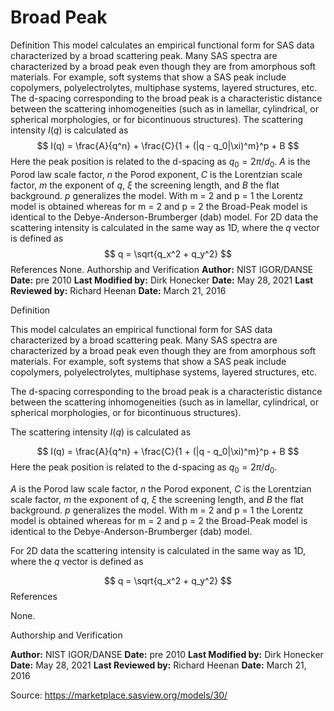 # Broad Peak

Definition This model calculates an empirical functional form for SAS data characterized by a broad scattering peak. Many SAS spectra are characterized by a broad peak even though they are from amorphous soft materials. For example, soft systems that show a SAS peak include copolymers, polyelectrolytes, multiphase systems, layered structures, etc. The d-spacing corresponding to the broad peak is a characteristic distance between the scattering inhomogeneities (such as in lamellar, cylindrical, or spherical morphologies, or for bicontinuous structures). The scattering intensity $I(q)$ is calculated as $$ I(q) = \frac{A}{q^n} + \frac{C}{1 + (|q - q_0|\xi)^m}^p + B $$ Here the peak position is related to the d-spacing as $q_0 = 2\pi / d_0$. $A$ is the Porod law scale factor, $n$ the Porod exponent, $C$ is the Lorentzian scale factor, $m$ the exponent of $q$, $\xi$ the screening length, and $B$ the flat background. $p$ generalizes the model. With m = 2 and p = 1 the Lorentz model is obtained whereas for m = 2 and p = 2 the Broad-Peak model is identical to the Debye-Anderson-Brumberger (dab) model. For 2D data the scattering intensity is calculated in the same way as 1D, where the $q$ vector is defined as $$ q = \sqrt{q_x^2 + q_y^2} $$ References None. Authorship and Verification **Author:** NIST IGOR/DANSE **Date:** pre 2010 **Last Modified by:** Dirk Honecker **Date:** May 28, 2021 **Last Reviewed by:** Richard Heenan **Date:** March 21, 2016

Definition

This model calculates an empirical functional form for SAS data characterized by a broad scattering peak. Many SAS spectra are characterized by a broad peak even though they are from amorphous soft materials. For example, soft systems that show a SAS peak include copolymers, polyelectrolytes, multiphase systems, layered structures, etc.

The d-spacing corresponding to the broad peak is a characteristic distance between the scattering inhomogeneities (such as in lamellar, cylindrical, or spherical morphologies, or for bicontinuous structures).

The scattering intensity $I(q)$ is calculated as

$$ I(q) = \frac{A}{q^n} + \frac{C}{1 + (|q - q_0|\xi)^m}^p + B $$ Here the peak position is related to the d-spacing as $q_0 = 2\pi / d_0$.

$A$ is the Porod law scale factor, $n$ the Porod exponent, $C$ is the Lorentzian scale factor, $m$ the exponent of $q$, $\xi$ the screening length, and $B$ the flat background. $p$ generalizes the model. With m = 2 and p = 1 the Lorentz model is obtained whereas for m = 2 and p = 2 the Broad-Peak model is identical to the Debye-Anderson-Brumberger (dab) model.

For 2D data the scattering intensity is calculated in the same way as 1D, where the $q$ vector is defined as

$$ q = \sqrt{q_x^2 + q_y^2} $$ References

None.

Authorship and Verification

**Author:** NIST IGOR/DANSE **Date:** pre 2010 **Last Modified by:** Dirk Honecker **Date:** May 28, 2021 **Last Reviewed by:** Richard Heenan **Date:** March 21, 2016

Source: https://marketplace.sasview.org/models/30/
